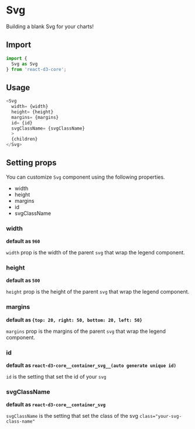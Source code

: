 # Svg

Building a blank Svg for your charts!

## Import

```js
import {
  Svg as Svg
} from 'react-d3-core';
```

## Usage

```js
<Svg
  width= {width}
  height= {height}
  margins= {margins}
  id= {id}
  svgClassName= {svgClassName}
  >
  {children}
</Svg>
```

## Setting props

You can customize `Svg` component using the following properties.

- width
- height
- margins
- id
- svgClassName


### width

**default as `960`**

`width` prop is the width of the parent `svg` that wrap the legend component.

### height

**default as `500`**

`height` prop is the height of the parent `svg` that wrap the legend component.

### margins

**default as `{top: 20, right: 50, bottom: 20, left: 50}`**

`margins` prop is the margins of the parent `svg` that wrap the legend component.

### id

**default as `react-d3-core__container_svg__(auto generate unique id)`**

`id` is the setting that set the id of your `svg`

### svgClassName

**default as `react-d3-core__container_svg`**

`svgClassName` is the setting that set the class of the svg `class="your-svg-class-name"`
